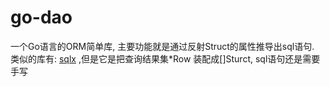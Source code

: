 # go-dao

一个Go语言的ORM简单库, 主要功能就是通过反射Struct的属性推导出sql语句.
类似的库有: [sqlx](https://github.com/jmoiron/sqlx) ,但是它是把查询结果集*Row 装配成[]Sturct, sql语句还是需要手写